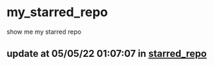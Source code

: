 # my_starred_repo
show me my starred repo

update at 05/05/22 01:07:07 in [starred_repo](./index.html)
---

